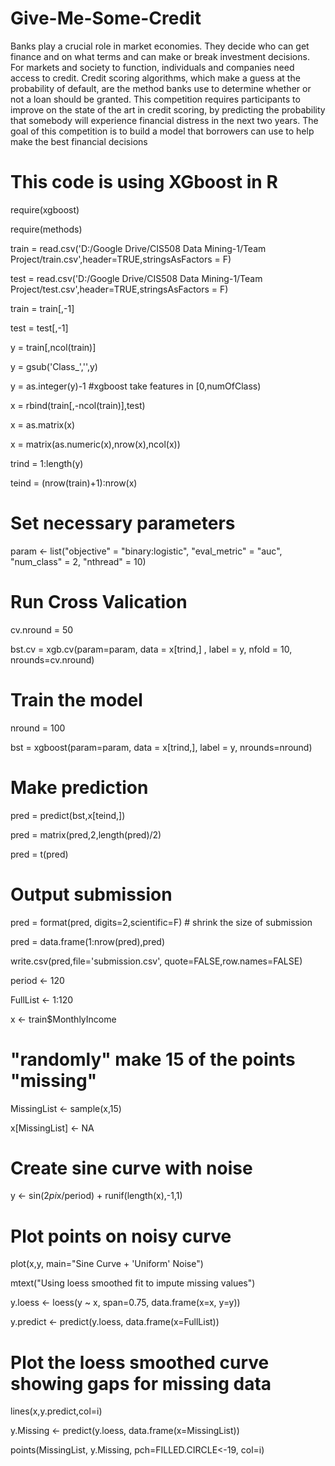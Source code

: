 # Give-Me-Some-Credit
Banks play a crucial role in market economies. They decide who can get finance and on what terms and can make or break investment decisions. For markets and society to function, individuals and companies need access to credit.   Credit scoring algorithms, which make a guess at the probability of default, are the method banks use to determine whether or not a loan should be granted. This competition requires participants to improve on the state of the art in credit scoring, by predicting the probability that somebody will experience financial distress in the next two years.  The goal of this competition is to build a model that borrowers can use to help make the best financial decisions
# This code is using XGboost in R

require(xgboost)

require(methods)

train = read.csv('D:/Google Drive/CIS508 Data Mining-1/Team Project/train.csv',header=TRUE,stringsAsFactors = F)

test = read.csv('D:/Google Drive/CIS508 Data Mining-1/Team Project/test.csv',header=TRUE,stringsAsFactors = F)

train = train[,-1]

test = test[,-1]

y = train[,ncol(train)]

y = gsub('Class_','',y)

y = as.integer(y)-1 #xgboost take features in [0,numOfClass)

x = rbind(train[,-ncol(train)],test)

x = as.matrix(x)

x = matrix(as.numeric(x),nrow(x),ncol(x))

trind = 1:length(y)

teind = (nrow(train)+1):nrow(x)

# Set necessary parameters

param <- list("objective" = "binary:logistic",
              "eval_metric" = "auc",
              "num_class" = 2,
              "nthread" = 10)

# Run Cross Valication

cv.nround = 50

bst.cv = xgb.cv(param=param, data = x[trind,] , label = y, 
                nfold = 10, nrounds=cv.nround)

# Train the model

nround = 100

bst = xgboost(param=param, data = x[trind,], label = y, nrounds=nround)

# Make prediction

pred = predict(bst,x[teind,])

pred = matrix(pred,2,length(pred)/2)

pred = t(pred)

# Output submission

pred = format(pred, digits=2,scientific=F) # shrink the size of submission

pred = data.frame(1:nrow(pred),pred)

write.csv(pred,file='submission.csv', quote=FALSE,row.names=FALSE)

period <- 120

FullList <- 1:120

x <- train$MonthlyIncome

# "randomly" make 15 of the points "missing"

MissingList <- sample(x,15)

x[MissingList] <- NA

 # Create sine curve with noise

y <- sin(2*pi*x/period) + runif(length(x),-1,1) 

 # Plot points on noisy curve

 plot(x,y, main="Sine Curve + 'Uniform' Noise")

 mtext("Using loess smoothed fit to impute missing values")
 
 y.loess <- loess(y ~ x, span=0.75, data.frame(x=x, y=y))

y.predict <- predict(y.loess, data.frame(x=FullList))
 
# Plot the loess smoothed curve showing gaps for missing data

  lines(x,y.predict,col=i)

  y.Missing <- predict(y.loess, data.frame(x=MissingList))

 points(MissingList, y.Missing, pch=FILLED.CIRCLE<-19, col=i)




